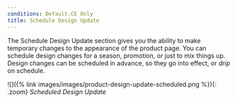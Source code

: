 ```yaml
---
conditions: Default.CE Only
title: Schedule Design Update
---
```


The Schedule Design Update section gives you the ability to make temporary changes to the appearance of the product page. You can schedule design changes for a season, promotion, or just to mix things up. Design changes can be scheduled in advance, so they go into effect, or _drip_ on schedule.

![]({% link images/images/product-design-update-scheduled.png %}){: .zoom}
_Scheduled Design Update_
